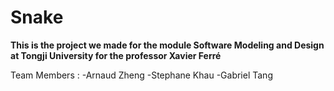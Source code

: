 ﻿# Snake

**This is the project we made for the module Software Modeling and Design at Tongji University for the professor Xavier Ferré**

Team Members :
-Arnaud Zheng
-Stephane Khau
-Gabriel Tang